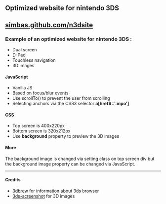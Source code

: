 Optimized website for nintendo 3DS
----------------------------------

## [simbas.github.com/n3dsite](http://simbas.github.com/n3dsite)

### Example of an optimized website for nintendo 3DS :

 - Dual screen
 - D-Pad
 - Touchless navigation
 - 3D images

#### JavaScript

 - Vanilla JS
 - Based on focus/blur events
 - Use scrollTo() to prevent the user from scrolling
 - Selecting anchors via the CSS3 selector **a[href$='.mpo']**

#### CSS

 - Top screen is 400x220px
 - Bottom screen is 320x212px
 - Use **background** property to preview the 3D images

#### More

The background image is changed via setting class on top screen div but the background image property can be changed via JavaScript.

----

#### Credits

 - [3dbrew](http://www.3dbrew.org) for information about 3ds browser
 - [3ds-screenshot](http://www.3ds-screenshot.com/) for 3D images
